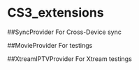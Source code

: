 # CS3_extensions

##SyncProvider
For Cross-Device sync

##MovieProvider
For testings

##XtreamIPTVProvider
For Xtream testings

